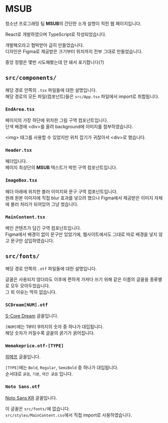 # MSUB

청소년 프로그래밍 팀 <b>MSUB</b>의 간단한 소개 설명이 적힌 웹 페이지입니다.

React로 개발하였으며 TypeScript로 작성되었습니다.

개발해오라고 협박받아 급히 만들었습니다.\
디자인은 Figma로 제공받은 크기부터 위치까지 전부 그대로 만들었습니다.

중앙 정렬은 몇번 시도해봤는데 안 돼서 포기합니다(?)



## `src/components/`
해당 경로 안쪽의 `.tsx` 파일들에 대한 설명입니다.\
해당 경로의 모든 파일(컴포넌트)들은 `src/App.tsx` 파일에서 import로 취합됩니다.


### `EndArea.tsx`

페이지의 가장 하단에 위치한 그림 구역 컴포넌트입니다.\
단색 배경에 \<div>를 올려 background에 이미지를 첨부하였습니다.

\<img> 태그를 사용할 수 있었지만 위치 잡기가 귀찮아서 \<div>로 했습니다.


### `Header.tsx`

헤더입니다.\
페이지 최상단의 <b>MSUB</b> 텍스트가 박힌 구역 컴포넌트입니다.


### `ImageBox.tsx`

헤더 아래에 위치한 블러 이미지와 문구 구역 컴포넌트입니다.\
원래 원본 이미지에 직접 blur 효과를 넣으려 했으나 Figma에서 제공받은 이미지 자체에 블러 처리가 되어있어 그냥 썼습니다.

### `MainContent.tsx`

메인 콘텐츠가 담긴 구역 컴포넌트입니다.\
Figma에서 배경이 없이 문구만 있었기에, 웹사이트에서도 그대로 따로 배경을 넣지 않고 문구만 삽입하였습니다.



## `src/fonts/`
해당 경로 안쪽의 `.otf` 파일들에 대한 설명입니다.

글꼴은 사용되지 않더라도 이후에 편하게 가져다 쓰기 위해 같은 이름의 글꼴을 종류별로 모두 모아두었습니다.\
그 외 이유는 딱히 없습니다.

### `SCDream[NUM].otf`

[S-Core Dream](https://www.s-core.co.kr/company/font/) 글꼴입니다.

`[NUM]`에는 1부터 9까지의 숫자 중 하나가 대입됩니다.\
해당 숫자가 커질수록 글꼴의 굵기가 굵어집니다.

### `Wemakeprice.otf-[TYPE]`

[위메프](http://company.wemakeprice.com/wmp/brand) 글꼴입니다.

`[TYPE]`에는 `Bold`, `Regular`, `SemiBold` 중 하나가 대입됩니다.\
순서대로 `굵음`, `기본`, `약간 굵음` 입니다.

### `Noto Sans.otf`

[Noto Sans KR](https://fonts.google.com/specimen/Noto+Sans+KR) 글꼴입니다.

이 글꼴은 `src/fonts/`에 없습니다.\
`src/styles/MainContent.css`에서 직접 import로 사용하였습니다.